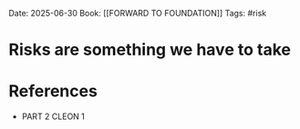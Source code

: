 Date: 2025-06-30
Book: [[FORWARD TO FOUNDATION]]
Tags: #risk 
# Risks are something we have to take


# References
- PART 2 CLEON 1